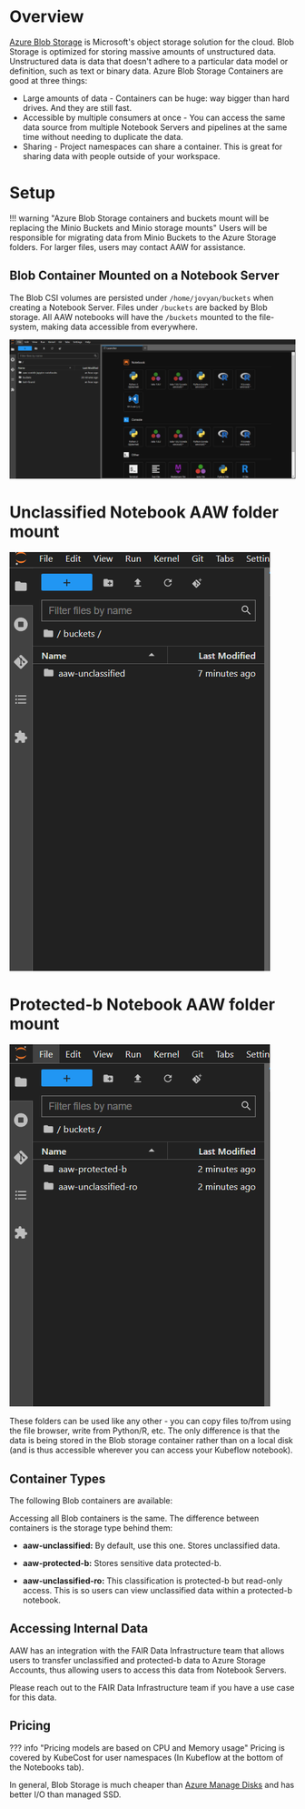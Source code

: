 # Overview

[Azure Blob Storage](https://learn.microsoft.com/en-us/azure/storage/blobs/storage-blobs-introduction) is Microsoft's object storage solution for the cloud. Blob Storage is optimized for storing massive amounts of unstructured data. Unstructured data is data that doesn't adhere to a particular data model or definition, such as text or binary data.
Azure Blob Storage Containers are good at three things:

- Large amounts of data - Containers can be huge: way bigger than hard drives. And
  they are still fast.
- Accessible by multiple consumers at once - You can access the same data source
  from multiple Notebook Servers and pipelines at the same time without needing
  to duplicate the data.
- Sharing - Project namespaces can share a container. This is great for sharing data with people
  outside of your workspace.

# Setup

<!-- prettier-ignore -->
!!! warning "Azure Blob Storage containers and buckets mount will be replacing the Minio Buckets and Minio storage mounts"
    Users will be responsible for migrating data from Minio Buckets to the Azure Storage folders. For larger
    files, users may contact AAW for assistance.
## Blob Container Mounted on a Notebook Server

<!-- prettier-ignore -->

The Blob CSI volumes are persisted under `/home/jovyan/buckets` when creating a Notebook Server. Files under `/buckets` are backed by Blob storage.
All AAW notebooks will have the `/buckets` mounted to the file-system, making data accessible from everywhere.

![Blob folders mounted as Jupyter Notebook directories](../images/container-mount.png)

# Unclassified Notebook AAW folder mount
![Unclassified notebook folders mounted in Jupyter Notebook directories](../images/unclassified-mount.png)

# Protected-b Notebook AAW folder mount
![Protected-b notebooks mounted as Jupyter Notebook directories](../images/protectedb-mount.png)

These folders can be used like any other - you can copy files to/from using the
file browser, write from Python/R, etc. The only difference is that the data is
being stored in the Blob storage container rather than on a local disk (and is thus
accessible wherever you can access your Kubeflow notebook).

<!-- prettier-ignore -->

## Container Types

The following Blob containers are available:

Accessing all Blob containers is the same. The difference between containers is the
storage type behind them:

- **aaw-unclassified:** By default,
  use this one. Stores unclassified data.

- **aaw-protected-b:** Stores sensitive data protected-b.

- **aaw-unclassified-ro:** This classification is protected-b but read-only access. This is so users can view unclassified
data within a protected-b notebook.

<!-- prettier-ignore -->

## Accessing Internal Data

AAW has an integration with the FAIR Data Infrastructure team that allows users
to transfer unclassified and protected-b data to Azure Storage Accounts, thus allowing users to
access this data from Notebook Servers.

Please reach out to the FAIR Data Infrastructure team if you have a use case for
this data.


## Pricing

<!-- prettier-ignore -->
??? info "Pricing models are based on CPU and Memory usage"
    Pricing is covered by KubeCost for user namespaces (In Kubeflow at the bottom of the Notebooks tab).

In general, Blob Storage is much cheaper than [Azure Manage Disks](https://azure.microsoft.com/en-us/pricing/details/managed-disks/)
and has better I/O than managed SSD.
